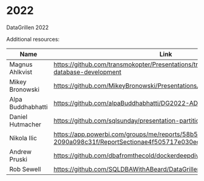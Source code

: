 # 2022
DataGrillen 2022

Additional resources:  

|Name|Link|
|---|--|
|Magnus Ahlkvist| https://github.com/transmokopter/Presentations/tree/main/test-driven-database-development  |
|Mikey Bronowski| https://github.com/MikeyBronowski/Presentations/tree/main/2022/DataGrillen  |
|Alpa Buddhabhatti|  https://github.com/alpaBuddhabhatti/DG2022-ADF  |
|Daniel Hutmacher|  https://github.com/sqlsunday/presentation-partitioning  |
|Nikola Ilic|  https://app.powerbi.com/groups/me/reports/58b5dd78-d1b5-4b6b-a7e2-2090a098c31f/ReportSectionae4f505717e030ec28a6  |
|Andrew Pruski|  https://github.com/dbafromthecold/dockerdeepdive |
|Rob Sewell| https://github.com/SQLDBAWithABeard/DataGrillendevcontainer|
